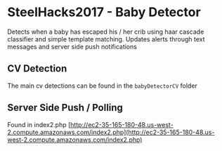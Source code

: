 # SteelHacks2017 - Baby Detector
Detects when a baby has escaped his / her crib using haar cascade classifier and simple template matching. Updates alerts through text messages and server side push notifications

## CV Detection
The main cv detections can be found in the `babyDetectorCV` folder

## Server Side Push / Polling
Found in index2.php
[http://ec2-35-165-180-48.us-west-2.compute.amazonaws.com/index2.php](http://ec2-35-165-180-48.us-west-2.compute.amazonaws.com/index2.php)

